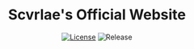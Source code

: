<h1 align="center">
  Scvrlae's Official Website
</h1>

<div align="center">

  [![License][license-badge]][license-redirect]
  ![Release][release-badge]

</div>

[license-badge]: https://img.shields.io/badge/license-MIT-green
[license-redirect]: https://github.com/datonescvrlae/scvrlaes-official-website/blob/main/LICENSE.md

[release-badge]: https://img.shields.io/badge/release-null-red

